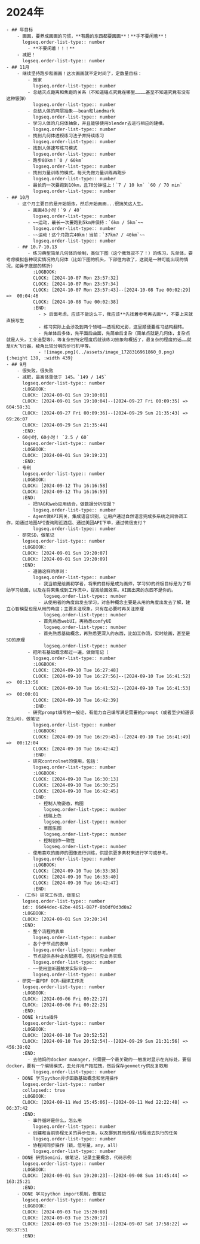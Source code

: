 # 2024年
	- ## 年目标
		- 画画，要养成画画的习惯，**有趣的东西都要画画**！**手不要闲着**！
		  logseq.order-list-type:: number
			- **不要闲着！！！**
		- 减肥！
		  logseq.order-list-type:: number
	- ## 11月
		- 继续坚持跑步和画画！这次画画就不定时间了，定数量目标：
			- 搬家
			  logseq.order-list-type:: number
			- 总结灭点距离和焦距的关系（不知道锚点究竟在哪里…………甚至不知道究竟有没有这种银弹）
			  logseq.order-list-type:: number
			- 总结人体的两层抽象——bean和landmark
			  logseq.order-list-type:: number
			- 学习人体的几何体抽象，并且能够使用blender去进行相应的建模。
			  logseq.order-list-type:: number
			- 找到几何体透视练习法子并持续练习
			  logseq.order-list-type:: number
			- 找到人体速写练习模式
			  logseq.order-list-type:: number
			- 跑步80km！`0 / 60km`
			  logseq.order-list-type:: number
			- 找到力量训练的模式，每天先做力量训练再跑步
			  logseq.order-list-type:: number
			- 最长的一次要跑到10km，且70分钟往上！`7 / 10 km` `60 / 70 min`
			  logseq.order-list-type:: number
	- ## 10月
		- 这个月主要目的是开始锻炼，然后开始画画...很搞笑这人生。
			- 画画40小时！`9 / 40`
			  logseq.order-list-type:: number
			- ~~运动，最长一次要跑到5km并保持：`6km / 5km`~~
			  logseq.order-list-type:: number
			- ~~运动！这个月跑完40km！当前：`37km? / 40km`~~
			  logseq.order-list-type:: number
		- ## 10.7-10.13
			- 练习典型简单几何体的绘制，类似下图（这个我驾驭不了！）的练习，先单体，要考虑模拟各种现实情况的几何体（比如下图的机头，下部往内收了，这就是一种可能出现的情况，如鼻子底部的转折）
			  :LOGBOOK:
			  CLOCK: [2024-10-07 Mon 23:57:32]
			  CLOCK: [2024-10-07 Mon 23:57:34]
			  CLOCK: [2024-10-07 Mon 23:57:43]--[2024-10-08 Tue 00:02:29] =>  00:04:46
			  CLOCK: [2024-10-08 Tue 00:02:38]
			  :END:
				- > 后面考虑，应该不能这么干，我应该**先找着参考再去画**，不要上来就直接写生
				- 练习实际上会涉及到两个领域——透视和光影，这里顺便要练习结构翻转。
				- 先单体后多体，先平面后曲面，先简单后复杂（简单点就是几何体，复杂点就是人头，工业造型等），等复杂到特定程度后就该练习抽象和概括了，最复杂的程度的话……就是V大飞行器，棱角比较分明的步行机甲等。
				- ![image.png](../assets/image_1728316961860_0.png){:height 139, :width 439}
	- ## 9月
		- 很失败，很失败
		- 减肥，最高体重低于 145。`149 / 145`
		  logseq.order-list-type:: number
		  :LOGBOOK:
		  CLOCK: [2024-09-01 Sun 19:10:01]
		  CLOCK: [2024-09-01 Sun 19:10:04]--[2024-09-27 Fri 00:09:35] =>  604:59:31
		  CLOCK: [2024-09-27 Fri 00:09:36]--[2024-09-29 Sun 21:35:43] =>  69:26:07
		  CLOCK: [2024-09-29 Sun 21:35:44]
		  :END:
		- 60小时，60小时！ `2.5 / 60`
		  logseq.order-list-type:: number
		  :LOGBOOK:
		  CLOCK: [2024-09-01 Sun 19:19:23]
		  :END:
		- 专利
		  logseq.order-list-type:: number
		  :LOGBOOK:
		  CLOCK: [2024-09-12 Thu 16:16:58]
		  CLOCK: [2024-09-12 Thu 16:16:59]
		  :END:
			- 把RAG和web应用结合，做数据分析挖掘？
			  logseq.order-list-type:: number
			- Agent做API网关，集成语音识别，让用户通过自然语言完成多系统之间协调工作，如通过地图API查询附近酒店、通过美团API下单，通过微信支付？
			  logseq.order-list-type:: number
		- 研究SD，做笔记
		  logseq.order-list-type:: number
		  :LOGBOOK:
		  CLOCK: [2024-09-01 Sun 19:20:07]
		  CLOCK: [2024-09-01 Sun 19:20:09]
		  :END:
			- 遵循这样的原则：
			  logseq.order-list-type:: number
				- 我当前是绘画初学者，将来的目标是成为画师，学习SD的终极目标是为了帮助学习绘画，以及在将来集成到工作流中，提高绘画效率。AI画出来的东西不是你的。
				  logseq.order-list-type:: number
				- 从使用者的角度出发去学习，对各种概念主要是从用的角度出发去了解，建立心智模型也是从用的角度；主要关注现象，只有在必要时再关注原理
				  logseq.order-list-type:: number
				- 首先熟悉webUI，再熟悉comfyUI
				  logseq.order-list-type:: number
				- 首先熟悉基础概念，再熟悉更深入的东西，比如工作流，实时绘画，甚至是SD的原理
				  logseq.order-list-type:: number
			- 把所有基础概念都过一遍，做做笔记（
			  logseq.order-list-type:: number
			  :LOGBOOK:
			  CLOCK: [2024-09-10 Tue 16:27:48]
			  CLOCK: [2024-09-10 Tue 16:27:56]--[2024-09-10 Tue 16:41:52] =>  00:13:56
			  CLOCK: [2024-09-10 Tue 16:41:52]--[2024-09-10 Tue 16:41:53] =>  00:00:01
			  CLOCK: [2024-09-10 Tue 16:42:39]
			  :END:
			- 研究prompt编写的一般论，有能力自己编写满足需要的prompt（或者至少知道该怎么问），做笔记
			  logseq.order-list-type:: number
			  :LOGBOOK:
			  CLOCK: [2024-09-10 Tue 16:29:45]--[2024-09-10 Tue 16:41:49] =>  00:12:04
			  CLOCK: [2024-09-10 Tue 16:42:42]
			  :END:
			- 研究controlnet的使用，包括：
			  logseq.order-list-type:: number
			  :LOGBOOK:
			  CLOCK: [2024-09-10 Tue 16:30:13]
			  CLOCK: [2024-09-10 Tue 16:30:25]
			  CLOCK: [2024-09-10 Tue 16:42:45]
			  :END:
				- 控制人物姿态，构图
				  logseq.order-list-type:: number
				- 线稿上色
				  logseq.order-list-type:: number
				- 草图生图
				  logseq.order-list-type:: number
				- 控制创作一致性
				  logseq.order-list-type:: number
			- 使用喜欢的画师的图像进行训练，供提供更多素材来进行学习或参考。
			  logseq.order-list-type:: number
			  :LOGBOOK:
			  CLOCK: [2024-09-10 Tue 16:33:38]
			  CLOCK: [2024-09-10 Tue 16:33:40]
			  CLOCK: [2024-09-10 Tue 16:42:47]
			  :END:
		- （工作）研究工作流，做笔记
		  logseq.order-list-type:: number
		  id:: 66d44dec-62be-4051-887f-0b0df0d3d0a2
		  :LOGBOOK:
		  CLOCK: [2024-09-01 Sun 19:20:14]
		  :END:
			- 整个流程的表单
			  logseq.order-list-type:: number
			- 各个子节点的表单
			  logseq.order-list-type:: number
			- 节点提供各种业务配置项，包括对应业务实现
			  logseq.order-list-type:: number
			- ~~使用监听器触发实际业务~~
			  logseq.order-list-type:: number
		- 研究一套PDF OCR-翻译工作流
		  logseq.order-list-type:: number
		  :LOGBOOK:
		  CLOCK: [2024-09-06 Fri 00:22:17]
		  CLOCK: [2024-09-06 Fri 00:22:25]
		  :END:
		- DONE krita插件
		  logseq.order-list-type:: number
		  :LOGBOOK:
		  CLOCK: [2024-09-10 Tue 20:52:52]
		  CLOCK: [2024-09-10 Tue 20:52:54]--[2024-09-29 Sun 21:31:56] =>  456:39:02
		  :END:
			- 去他妈的docker manager，只需要一个最关键的——触发时显示在光标处，要借docker，要有一个编辑模式，去允许用户拖拉拽，然后保存geometry供反复取用
			  logseq.order-list-type:: number
		- DONE 学习python异步函数基础概念和常用操作
		  logseq.order-list-type:: number
		  collapsed:: true
		  :LOGBOOK:
		  CLOCK: [2024-09-11 Wed 15:45:06]--[2024-09-11 Wed 22:22:48] =>  06:37:42
		  :END:
			- 事件循环是什么，怎么用
			  logseq.order-list-type:: number
			- 创建和当前协程无关的异步任务，以及挪到其他线程/线程池去执行的任务
			  logseq.order-list-type:: number
			- 协程间同步操作（锁，信号量，any，all）
			  logseq.order-list-type:: number
		- DONE 研究Gemini，做笔记，记录主要概念，代码示例
		  logseq.order-list-type:: number
		  :LOGBOOK:
		  CLOCK: [2024-09-01 Sun 19:20:23]--[2024-09-08 Sun 14:45:44] =>  163:25:21
		  :END:
		- DONE 学习python import机制，做笔记
		  logseq.order-list-type:: number
		  :LOGBOOK:
		  CLOCK: [2024-09-03 Tue 15:20:08]
		  CLOCK: [2024-09-03 Tue 15:20:17]
		  CLOCK: [2024-09-03 Tue 15:20:31]--[2024-09-07 Sat 17:58:22] =>  98:37:51
		  :END: